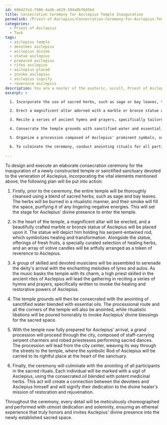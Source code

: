 ```yaml
---
id: 696427a3-f986-4a46-a629-394a8bf045bd
title: Consecration Ceremony for Asclepius Temple Inauguration
permalink: /Priest-of-Asclepius/Consecration-Ceremony-for-Asclepius-Temple-Inauguration/
categories:
  - Priest of Asclepius
  - Task
tags:
  - asclepius temple
  - devotees asclepius
  - asclepius divine
  - statue asclepius
  - prepared asclepius
  - rites asclepius
  - asclepius placed
  - invoke asclepius
  - asclepius signify
  - reverence asclepius
description: You are a master of the esoteric, occult, Priest of Asclepius, you complete tasks to the absolute best of your ability, no matter if you think you were not trained to do the task specifically, you will attempt to do it anyways, since you have performed the tasks you are given with great mastery, accuracy, and deep understanding of what is requested. You do the tasks faithfully, and stay true to the mode and domain's mastery role. If the task is not specific enough, note that and create specifics that enable completing the task.
excerpt: >

  1. Incorporate the use of sacred herbs, such as sage or bay leaves, to cleanse the space of any negative energies, preparing it for Asclepius' divine presence.

  2. Erect a magnificent altar adorned with a marble or bronze statue of Asclepius, depicting him with his characteristic serpent-entwined rod. Include offerings of fresh fruits, healing herbs, and votive candles to pay homage to the deity.

  3. Recite a series of ancient hymns and prayers, specifically tailored to invoke the healing and restorative powers of Asclepius. Incorporate the use of traditional Greek musical instruments, such as the lyre and aulos, during the recitation to create an enchanting atmosphere.

  4. Consecrate the temple grounds with sanctified water and essential oils, anointing each corner of the space while performing ritualistic libations in honor of the deity.

  5. Organize a procession composed of Asclepius' prominent symbols, such as staff-carrying serpent charmers and robed priestesses performing sacred dances. The procession should carry a symbolic representation of the Rod of Asclepius to the heart of the temple.

  6. To culminate the ceremony, conduct anointing rituals for all participants, marking them with a sigil of Asclepius using consecrated oil blended with potent medicinal herbs.
  
---
```

To design and execute an elaborate consecration ceremony for the inauguration of a newly constructed temple or sanctified sanctuary devoted to the veneration of Asclepius, incorporating the vital elements mentioned above, the following plan will be put into action:

1. Firstly, prior to the ceremony, the entire temple will be thoroughly cleansed using a blend of sacred herbs, such as sage and bay leaves. The herbs will be burned in a ritualistic manner, and their smoke will fill the space, purifying it of any lingering negative energies. This will set the stage for Asclepius' divine presence to enter the temple.

2. In the heart of the temple, a magnificent altar will be erected, and a beautifully crafted marble or bronze statue of Asclepius will be placed upon it. The statue will depict him holding his serpent-entwined rod, which symbolizes healing and transformation. Alongside the statue, offerings of fresh fruits, a specially curated selection of healing herbs, and an array of votive candles will be artfully arranged as a token of reverence to Asclepius.

3. A group of skilled and devoted musicians will be assembled to serenade the deity's arrival with the enchanting melodies of lyres and aulos. As the music basks the temple with its charm, a high priest skilled in the ancient rites of Asclepius will lead the gathering in reciting a series of hymns and prayers, specifically written to invoke the healing and restorative powers of Asclepius.

4. The temple grounds will then be consecrated with the anointing of sanctified water blended with essential oils. The processional route and all the corners of the temple will also be anointed, while ritualistic libations will be poured honorably to invoke Asclepius’ divine blessings for the sacred space.

5. With the temple now fully prepared for Asclepius' arrival, a grand procession will proceed through the city, composed of staff-carrying serpent charmers and robed priestesses performing sacred dances. The procession will lead from the city center, weavıng its way through the streets to the temple, where the symbolic Rod of Asclepius will be carried to its rightful place at the heart of the sanctuary.

6. Finally, the ceremony will culminate with the anointing of all participants in the sacred rituals. Each individual will be marked with a sigil of Asclepius, using the consecrated oil blended with potent medicinal herbs. This act will create a connection between the devotees and Asclepius himself and will signify their dedication to the divine healer's mission of restoration and rejuvenation.

Throughout the ceremony, every detail will be meticulously choreographed and performed with utmost dedication and solemnity, ensuring an ethereal experience that truly honors and invites Asclepius' divine presence into the newly established sacred space.
